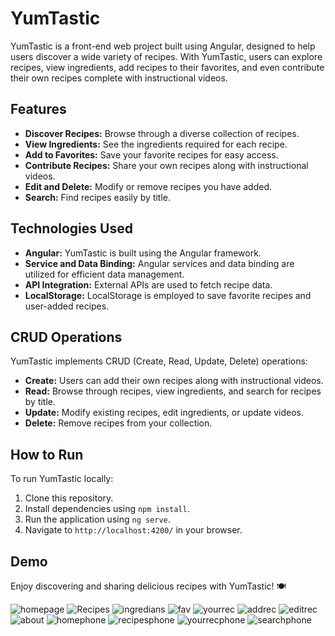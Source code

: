 # YumTastic

YumTastic is a front-end web project built using Angular, designed to help users discover a wide variety of recipes. With YumTastic, users can explore recipes, view ingredients, add recipes to their favorites, and even contribute their own recipes complete with instructional videos.

## Features

- **Discover Recipes:** Browse through a diverse collection of recipes.
- **View Ingredients:** See the ingredients required for each recipe.
- **Add to Favorites:** Save your favorite recipes for easy access.
- **Contribute Recipes:** Share your own recipes along with instructional videos.
- **Edit and Delete:** Modify or remove recipes you have added.
- **Search:** Find recipes easily by title.

## Technologies Used

- **Angular:** YumTastic is built using the Angular framework.
- **Service and Data Binding:** Angular services and data binding are utilized for efficient data management.
- **API Integration:** External APIs are used to fetch recipe data.
- **LocalStorage:** LocalStorage is employed to save favorite recipes and user-added recipes.

## CRUD Operations

YumTastic implements CRUD (Create, Read, Update, Delete) operations:

- **Create:** Users can add their own recipes along with instructional videos.
- **Read:** Browse through recipes, view ingredients, and search for recipes by title.
- **Update:** Modify existing recipes, edit ingredients, or update videos.
- **Delete:** Remove recipes from your collection.

## How to Run

To run YumTastic locally:

1. Clone this repository.
2. Install dependencies using `npm install`.
3. Run the application using `ng serve`.
4. Navigate to `http://localhost:4200/` in your browser.

## Demo
Enjoy discovering and sharing delicious recipes with YumTastic! 🍽️

![homepage](https://github.com/mo-ibrahim22/YumTastic/assets/125498637/5a4ba051-f859-478b-a319-b1b032499966)
![Recipes](https://github.com/mo-ibrahim22/YumTastic/assets/125498637/14d138b9-70c6-4a0e-836c-bfcb4d39396d)
![ingredians](https://github.com/mo-ibrahim22/YumTastic/assets/125498637/7ea39927-b75a-4a5e-a225-6583b46dacc4)
![fav](https://github.com/mo-ibrahim22/YumTastic/assets/125498637/b0322612-1665-47ac-bb1d-176657d9df38)
![yourrec](https://github.com/mo-ibrahim22/YumTastic/assets/125498637/a3fc15b4-88b9-4797-a08c-5b858cf0b783)
![addrec](https://github.com/mo-ibrahim22/YumTastic/assets/125498637/d783a09c-5008-402b-aad7-37a0ac82132c)
![editrec](https://github.com/mo-ibrahim22/YumTastic/assets/125498637/fa70541b-139e-4707-a0d2-c87e7d432e91)
![about](https://github.com/mo-ibrahim22/YumTastic/assets/125498637/a50ed957-7c73-45d8-b396-790516b1c3c3)
![homephone](https://github.com/mo-ibrahim22/YumTastic/assets/125498637/4ece2cad-333e-4f9a-9318-4ef9e1491f7f)
![recipesphone](https://github.com/mo-ibrahim22/YumTastic/assets/125498637/86462761-05b1-4e7f-a23c-100e690de5ac)
![yourrecphone](https://github.com/mo-ibrahim22/YumTastic/assets/125498637/1e7ea147-a7bc-40af-ac43-f4036332495e)
![searchphone](https://github.com/mo-ibrahim22/YumTastic/assets/125498637/9eb9470d-7731-4386-b0c9-cebe485eaaf2)


